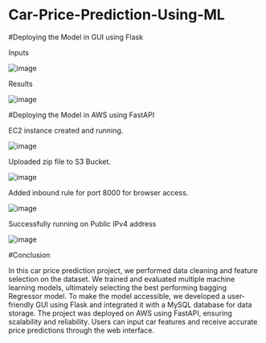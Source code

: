 # Car-Price-Prediction-Using-ML

#Deploying the Model in GUI using Flask

Inputs

![image](https://github.com/BharathKumarReddyAtla/Car-Price-Prediction-Using-ML/assets/70533137/6df379af-9980-4487-bb85-b57027266b76)

Results

![image](https://github.com/BharathKumarReddyAtla/Car-Price-Prediction-Using-ML/assets/70533137/1a77f2ba-0bc1-41c3-8d70-1e0334edeb5d)




#Deploying the Model in AWS using FastAPI

EC2 instance created and running.

![image](https://github.com/BharathKumarReddyAtla/Car-Price-Prediction-Using-ML/assets/70533137/f58145ea-456d-4628-b334-ddccc1bc34d1)


Uploaded zip file to S3 Bucket.

![image](https://github.com/BharathKumarReddyAtla/Car-Price-Prediction-Using-ML/assets/70533137/f5537541-36e6-4544-9a76-096b13f67d05)


Added inbound rule for port 8000 for browser access.

![image](https://github.com/BharathKumarReddyAtla/Car-Price-Prediction-Using-ML/assets/70533137/c078af8c-fd8d-4d91-b3d1-fb57f6fcbcde)


Successfully running on Public IPv4 address 

![image](https://github.com/BharathKumarReddyAtla/Car-Price-Prediction-Using-ML/assets/70533137/dd27c56a-5e65-4ed6-afd8-d42d75827d46)




#Conclusion

In this car price prediction project, we performed data cleaning and feature selection on the dataset. We trained and evaluated multiple machine learning models, ultimately selecting the best performing bagging Regressor model. To make the model accessible, we developed a user-friendly GUI using Flask and integrated it with a MySQL database for data storage. The project was deployed on AWS using FastAPI, ensuring scalability and reliability. Users can input car features and receive accurate price predictions through the web interface.
